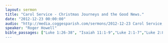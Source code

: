 ```yaml
---
layout: sermon
title: "Carol Service - Christmas Journeys and the Good News."
date: "2012-12-23 00:00:00"
audio: "http://media.coggesparish.com/sermons/2012-12-23 Carol Service, Roger Howell.mp3"
speaker: "Roger Howell"
bible_passages: ["Luke 1:26-38", "Isaiah 11:1-9","Luke 2:1-7","Luke 2:8-16"","Isaiah 9:2, 6-7, 49:6","Matthew 2:1-12","Isaiah 53:1-5","John 1:1-14"]
---
```

